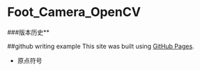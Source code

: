 # Foot_Camera_OpenCV


###版本历史**




##github writing example 
This site was built using [GitHub Pages](https://pages.github.com/).
*  原点符号
